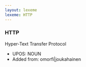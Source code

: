 ```yaml
---
layout: lexeme
lexeme: HTTP
---
```


###  HTTP

Hyper-Text Transfer Protocol
* UPOS:  NOUN
* Added from:  omorfi|joukahainen

